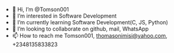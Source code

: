 - 👋 Hi, I’m @Tomson001
- 👀 I’m interested in Software Development
- 🌱 I’m currently learning Software Development(C, JS, Python)
- 💞️ I’m looking to collaborate on github, mail, WhatsApp
- 📫 How to reach me Tomson001, thomasonimisi@yahoo.com, +2348135833823

<!---
Tomson001/Tomson001 is a ✨ special ✨ repository because its `README.md` (this file) appears on your GitHub profile.
You can click the Preview link to take a look at your changes.
--->
